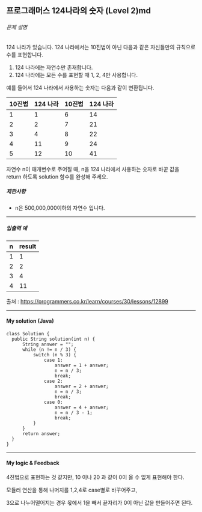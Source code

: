 ## 프로그래머스 124나라의 숫자 (Level 2)md

###### 문제 설명

124 나라가 있습니다. 124 나라에서는 10진법이 아닌 다음과 같은 자신들만의 규칙으로 수를 표현합니다.

1. 124 나라에는 자연수만 존재합니다.
2. 124 나라에는 모든 수를 표현할 때 1, 2, 4만 사용합니다.

예를 들어서 124 나라에서 사용하는 숫자는 다음과 같이 변환됩니다.

| 10진법 | 124 나라 | 10진법 | 124 나라 |
| ------ | -------- | ------ | -------- |
| 1      | 1        | 6      | 14       |
| 2      | 2        | 7      | 21       |
| 3      | 4        | 8      | 22       |
| 4      | 11       | 9      | 24       |
| 5      | 12       | 10     | 41       |

자연수 n이 매개변수로 주어질 때, n을 124 나라에서 사용하는 숫자로 바꾼 값을 return 하도록 solution 함수를 완성해 주세요.

##### 제한사항

- n은 500,000,000이하의 자연수 입니다.

------

##### 입출력 예

| n    | result |
| ---- | ------ |
| 1    | 1      |
| 2    | 2      |
| 3    | 4      |
| 4    | 11     |



출처 : https://programmers.co.kr/learn/courses/30/lessons/12899

---

#### My solution (Java)

  ```
class Solution {
    public String solution(int n) {
        String answer = "";
        while (n != n / 3) {
            switch (n % 3) {
                case 1:
                    answer = 1 + answer;
                    n = n / 3;
                    break;
                case 2:
                    answer = 2 + answer;
                    n = n / 3;
                    break;
                case 0:
                    answer = 4 + answer;
                    n = n / 3 - 1;
                    break;
            }
        }
        return answer;
    }
}
  ```



---

#### My logic & Feedback

4진법으로 표현하는 것 같지만, 10 이나 20 과 같이 0이 올 수 없게 표현해야 한다.

모듈러 연산을 통해 나머지를 1,2,4로 case별로 바꾸어주고,

3으로 나누어떨어지는 경우 몫에서 1을 빼서 끝자리가 0이 아닌 값을 만들어주면 된다.
